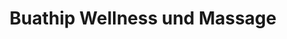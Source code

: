 ---
title: "Buathip Wellness und Massage"
url: /ruesselsheim-am-main/buathip-wellness-und-massage/
shop: Massage
---